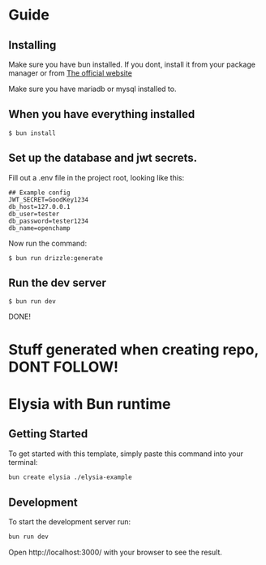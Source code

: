 # Guide

## Installing

Make sure you have bun installed. If you dont, install it from your package manager or from [The official website](https://bun.sh/)

Make sure you have mariadb or mysql installed to.

## When you have everything installed

```
$ bun install
```

## Set up the database and jwt secrets.

Fill out a .env file in the project root, looking like this:

```env
## Example config
JWT_SECRET=GoodKey1234
db_host=127.0.0.1
db_user=tester
db_password=tester1234
db_name=openchamp
```

Now run the command:

```
$ bun run drizzle:generate
```

## Run the dev server

```
$ bun run dev
```

DONE!

# Stuff generated when creating repo, DONT FOLLOW!

# Elysia with Bun runtime

## Getting Started

To get started with this template, simply paste this command into your terminal:

```bash
bun create elysia ./elysia-example
```

## Development

To start the development server run:

```bash
bun run dev
```

Open http://localhost:3000/ with your browser to see the result.

